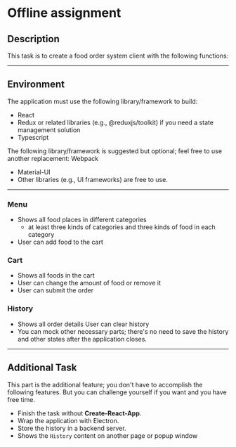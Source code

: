 # Offline assignment

## Description

This task is to create a food order system client with the following functions:

---

## Environment

The application must use the following library/framework to build:

- React
- Redux or related libraries (e.g., @reduxjs/toolkit) if you need a state management solution
- Typescript

The following library/framework is suggested but optional; feel free to use another replacement: Webpack

- Material-UI
- Other libraries (e.g., UI frameworks) are free to use.

---

### Menu

- Shows all food places in different categories
  - at least three kinds of categories and three kinds of food in each category
- User can add food to the cart

### Cart

- Shows all foods in the cart
- User can change the amount of food or remove it
- User can submit the order

### History

- Shows all order details User can clear history
- You can mock other necessary parts; there's no need to save the history and other states after the application closes.

---

## Additional Task

This part is the additional feature; you don't have to accomplish the following features. But you can challenge yourself if you want and you have free time.

- Finish the task without **Create-React-App**.
- Wrap the application with Electron.
- Store the history in a backend server.
- Shows the `History` content on another page or popup window
